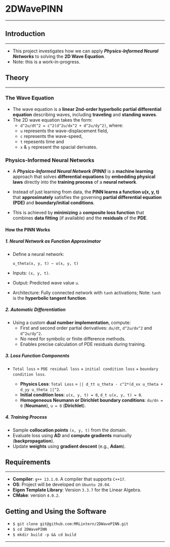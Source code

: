 # 2DWavePINN
---
## Introduction
---
* This project investigates how we can apply ___Physics-Informed Neural Networks___ to solving the __2D Wave Equation__.
* Note: this is a work-in-progress.

## Theory
---
### The Wave Equation
* The wave equation is a __linear 2nd-order hyperbolic partial differential equation__ describing waves, including __traveling__ and __standing waves__.
* The 2D wave equation takes the form:
   * `d^2u/dt^2 = c^2(d^2u/dx^2 + d^2u/dy^2)`, where:
   * `u` represents the wave-displacement field,
   * `c` represents the wave-speed,
   * `t`  repesents time and
   * `x` & `y` represent the spacial derivates.

### Physics-Informed Neural Networks
* A ___Physics-Informed Neural Network (PINN)___ is a __machine learning__ approach that solves __differential equations__ by __embedding physical laws__ directly into the __training process__ of a __neural network__.

* Instead of just learning from data, the __PINN learns a function u(x, y, t)__ that __approximately__ satisfies the governing __partial differential equation (PDE)__ and __boundary/initial conditions__.
* This is achieved by __minimizing__ a __composite loss function__ that combines __data fitting__ (if available) and the __residuals__ of the __PDE__.

#### How the PINN Works
##### 1. Neural Network as Function Approximator
* Define a neural network:

    `u_theta(x, y, t) ~ u(x, y, t)`
  
* Inputs: `(x, y, t)`.
* Output: Predicted wave value `u`.
* Architecture: Fully connected network with `tanh` activations; Note: `tanh` is the __hyperbolic tangent function__.

##### 2. Automatic Differentiation
* Using a custom __dual number implementation__, compute:
    * First and second order partial derivatives: `du/dt`, `d^2u/dx^2` and `d^2u/dy^2`.
    * No need for symbolic or finite difference methods.
    * Enables precise calculation of PDE residuals during training.
 
##### 3. Loss Function Components
* `Total loss` = `PDE residual loss` + `initial condition loss` + `boundary condition loss`.

    * __Physics Loss__: `Total Loss` = `|| d_tt u_theta - c^2*(d_xx u_theta + d_yy u_theta ||^2`.
    * __Initial condition loss__: `u(x, y, t) = 0`, `d_t u(x, y, t) = 0`.
    * __Homogeneous Neumann or Dirichlet boundary conditions__: `du/dn = 0` (__Neumann__), `u = 0` (__Dirichlet__).

##### 4. Training Process
* Sample __collocation points__ `(x, y, t)` from the domain.
* Evaluate loss using __AD__ and __compute gradients__ manually (__backpropagation__).
* Update __weights__ using __gradient descent__ (e.g., __Adam__).
      
      
## Requirements
---
* __Compiler__: `g++ 13.1.0`. A compiler that supports `C++17`.
* __OS__: Project will be developed on `Ubuntu 20.04`.
* __Eigen Template Library__: Version `3.3.7` for the Linear Algebra.
* __CMake__: version `4.0.2`.

## Getting and Using the Software
* `$ git clone git@github.com:MRLintern/2DWavePINN.git`
* `$ cd 2DWavePINN`
* `$ mkdir build -p && cd build`
---
